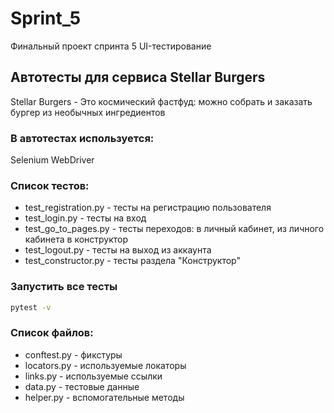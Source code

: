 # Sprint_5
Финальный проект спринта 5 UI-тестирование

## Автотесты для сервиса Stellar Burgers
Stellar Burgers - Это космический фастфуд: можно собрать и заказать бургер из необычных ингредиентов

### В автотестах используется:
Selenium WebDriver

### Список тестов:
- test_registration.py - тесты на регистрацию пользователя
- test_login.py - тесты на вход 
- test_go_to_pages.py - тесты переходов: в личный кабинет, из личного кабинета в конструктор
- test_logout.py - тесты на выход из аккаунта
- test_constructor.py - тесты раздела "Конструктор"


### Запустить все тесты
```bash
pytest -v
```
### Список файлов:
- conftest.py - фикстуры
- locators.py - используемые локаторы
- links.py - используемые ссылки 
- data.py - тестовые данные
- helper.py - вспомогательные методы


